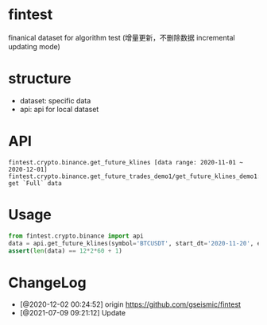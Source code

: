# fintest
finanical dataset for algorithm test
(增量更新，不删除数据 incremental updating mode)

# structure
* dataset:  specific data
* api: api for local dataset

# API
```
fintest.crypto.binance.get_future_klines [data range: 2020-11-01 ~ 2020-12-01]
fintest.crypto.binance.get_future_trades_demo1/get_future_klines_demo1: get `Full` data
```

# Usage
```python
from fintest.crypto.binance import api
data = api.get_future_klines(symbol='BTCUSDT', start_dt='2020-11-20', end_dt='2020-11-21')
assert(len(data) == 12*2*60 + 1)
```

# ChangeLog
* [@2020-12-02 00:24:52] origin https://github.com/gseismic/fintest
* [@2021-07-09 09:21:12] Update 
